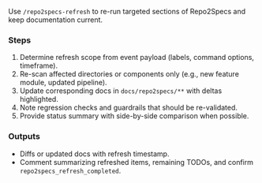 Use `/repo2specs-refresh` to re-run targeted sections of Repo2Specs and keep documentation current.

### Steps
1. Determine refresh scope from event payload (labels, command options, timeframe).
2. Re-scan affected directories or components only (e.g., new feature module, updated pipeline).
3. Update corresponding docs in `docs/repo2specs/**` with deltas highlighted.
4. Note regression checks and guardrails that should be re-validated.
5. Provide status summary with side-by-side comparison when possible.

### Outputs
- Diffs or updated docs with refresh timestamp.
- Comment summarizing refreshed items, remaining TODOs, and confirm `repo2specs_refresh_completed`.

